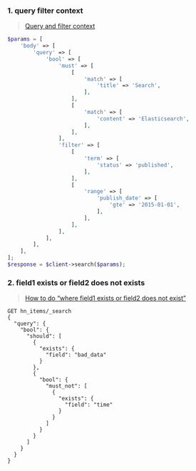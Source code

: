 ### 1. query filter context

> [Query and filter context](https://www.elastic.co/guide/en/elasticsearch/reference/8.4/query-filter-context.html)

```php
$params = [
    'body' => [
        'query' => [
            'bool' => [
                'must' => [
                    [
                        'match' => [
                            'title' => 'Search',
                        ],
                    ],
                    [
                        'match' => [
                            'content' => 'Elasticsearch',
                        ],
                    ],
                ],
                'filter' => [
                    [
                        'term' => [
                            'status' => 'published',
                        ],
                    ],
                    [
                        'range' => [
                            'publish_date' => [
                                'gte' => '2015-01-01',
                            ],
                        ],
                    ],
                ],
            ],
        ],
    ],
];
$response = $client->search($params);
```

### 2. field1 exists or field2 does not exists

> [How to do “where field1 exists or field2 does not exist”](https://discuss.elastic.co/t/how-to-do-where-field1-exists-or-field2-does-not-exist/95626/2)

```qsl
GET hn_items/_search
{
  "query": {
    "bool": {
      "should": [
        {
          "exists": {
            "field": "bad_data"
          }
        },
        {
          "bool": {
            "must_not": [
              {
                "exists": {
                  "field": "time"
                }
              }
            ]
          }
        }
      ]
    }
  }
}
```



